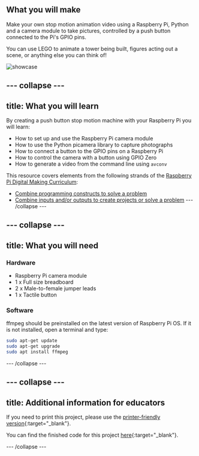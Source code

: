 ## What you will make

Make your own stop motion animation video using a Raspberry Pi, Python and a camera module to take pictures, controlled by a push button connected to the Pi's GPIO pins.

You can use LEGO to animate a tower being built, figures acting out a scene, or anything else you can think of!

![showcase](images/showcase.gif)

--- collapse ---
---
title: What you will learn
---

By creating a push button stop motion machine with your Raspberry Pi you will learn:

- How to set up and use the Raspberry Pi camera module
- How to use the Python picamera library to capture photographs
- How to connect a button to the GPIO pins on a Raspberry Pi
- How to control the camera with a button using GPIO Zero
- How to generate a video from the command line using `avconv`

This resource covers elements from the following strands of the [Raspberry Pi Digital Making Curriculum](https://www.raspberrypi.org/curriculum/):

- [Combine programming constructs to solve a problem](https://www.raspberrypi.org/curriculum/programming/builder)
- [Combine inputs and/or outputs to create projects or solve a problem](https://www.raspberrypi.org/curriculum/physical-computing/builder)
--- /collapse ---

--- collapse ---
---
title: What you will need
---

### Hardware

* Raspberry Pi camera module
* 1 x Full size breadboard
* 2 x Male-to-female jumper leads
* 1 x Tactile button

### Software

ffmpeg should be preinstalled on the latest version of Raspberry Pi OS. If it is not installed, open a terminal and type:

```bash
sudo apt-get update
sudo apt-get upgrade
sudo apt install ffmpeg
```

--- /collapse ---

--- collapse ---
---
title: Additional information for educators
---
If you need to print this project, please use the [printer-friendly version](https://projects.raspberrypi.org/en/projects/push-button-stop-motion/print){:target="_blank"}.

You can find the finished code for this project [here](http://rpf.io/p/en/push-button-stop-motion-get){:target="_blank"}.

--- /collapse ---
